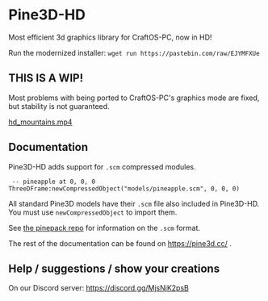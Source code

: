 # Pine3D-HD
Most efficient 3d graphics library for CraftOS-PC, now in HD!

Run the modernized installer: `wget run https://pastebin.com/raw/EJYMFXUe`

## THIS IS A WIP!
Most problems with being ported to CraftOS-PC's graphics mode are fixed, but stability is not guaranteed.

[hd_mountains.mp4](https://github.com/user-attachments/assets/fde85cf4-4b40-44d1-924b-c2674a7e3622)

## Documentation
Pine3D-HD adds support for `.scm` compressed modules.
```
 -- pineapple at 0, 0, 0
ThreeDFrame:newCompressedObject("models/pineapple.scm", 0, 0, 0)
```
All standard Pine3D models have their `.scm` file also included in Pine3D-HD. You must use `newCompressedObject` to import them.

See [the pinepack repo](https://github.com/SpartanSf/pinepack) for information on the `.scm` format.

The rest of the documentation can be found on https://pine3d.cc/ .

## Help / suggestions / show your creations
On our Discord server: https://discord.gg/MjsNjK2psB
